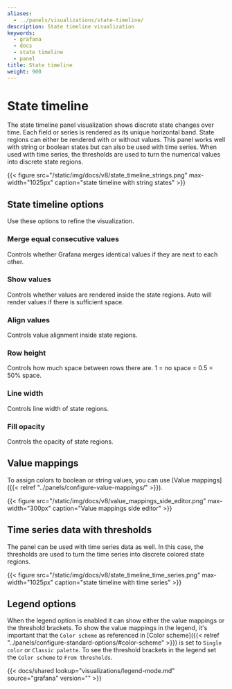 ```yaml
---
aliases:
  - ../panels/visualizations/state-timeline/
description: State timeline visualization
keywords:
  - grafana
  - docs
  - state timeline
  - panel
title: State timeline
weight: 900
---
```


# State timeline

The state timeline panel visualization shows discrete state changes over time. Each field or series is rendered as its unique horizontal band. State regions can either be rendered with or without values. This panel works well with string or boolean states but can also be used with time series. When used with time series, the thresholds are used to turn the numerical values into discrete state regions.

{{< figure src="/static/img/docs/v8/state_timeline_strings.png" max-width="1025px" caption="state timeline with string states" >}}

## State timeline options

Use these options to refine the visualization.

### Merge equal consecutive values

Controls whether Grafana merges identical values if they are next to each other.

### Show values

Controls whether values are rendered inside the state regions. Auto will render values if there is sufficient space.

### Align values

Controls value alignment inside state regions.

### Row height

Controls how much space between rows there are. 1 = no space = 0.5 = 50% space.

### Line width

Controls line width of state regions.

### Fill opacity

Controls the opacity of state regions.

## Value mappings

To assign colors to boolean or string values, you can use [Value mappings]({{< relref "../panels/configure-value-mappings/" >}}).

{{< figure src="/static/img/docs/v8/value_mappings_side_editor.png" max-width="300px" caption="Value mappings side editor" >}}

## Time series data with thresholds

The panel can be used with time series data as well. In this case, the thresholds are used to turn the time series into discrete colored state regions.

{{< figure src="/static/img/docs/v8/state_timeline_time_series.png" max-width="1025px" caption="state timeline with time series" >}}

## Legend options

When the legend option is enabled it can show either the value mappings or the threshold brackets. To show the value mappings in the legend, it's important that the `Color scheme` as referenced in [Color scheme]({{< relref "../panels/configure-standard-options/#color-scheme" >}}) is set to `Single color` or `Classic palette`. To see the threshold brackets in the legend set the `Color scheme` to `From thresholds`.

{{< docs/shared lookup="visualizations/legend-mode.md" source="grafana" version="<GRAFANA VERSION>" >}}
